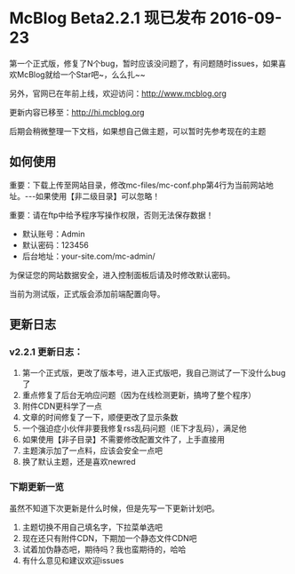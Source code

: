 # McBlog Beta2.2.1 现已发布 2016-09-23

第一个正式版，修复了N个bug，暂时应该没问题了，有问题随时issues，如果喜欢McBlog就给一个Star吧~，么么扎~~

另外，官网已在年前上线，欢迎访问：http://www.mcblog.org

更新内容已移至：http://hi.mcblog.org

后期会稍微整理一下文档，如果想自己做主题，可以暂时先参考现在的主题

## 如何使用

重要：下载上传至网站目录，修改mc-files/mc-conf.php第4行为当前网站地址。---如果使用【非二级目录】可以忽略！

重要：请在ftp中给予程序写操作权限，否则无法保存数据！

 - 默认账号：Admin
 - 默认密码：123456
 - 后台地址：your-site.com/mc-admin/

为保证您的网站数据安全，进入控制面板后请及时修改默认密码。

当前为测试版，正式版会添加前端配置向导。

## 更新日志

### v2.2.1 更新日志：

 1. 第一个正式版，更改了版本号，进入正式版吧，我自己测试了一下没什么bug了
 2. 重点修复了后台无响应问题（因为在线检测更新，搞垮了整个程序）
 3. 附件CDN更科学了一点
 4. 文章的时间修复了一下，顺便更改了显示条数
 5. 一个强迫症小伙伴非要我修复rss乱码问题（IE下才乱码），满足他
 6. 如果使用【非子目录】不需要修改配置文件了，上手直接用
 7. 主题演示加了一点料，应该会安全一点吧
 8. 换了默认主题，还是喜欢newred

### 下期更新一览

虽然不知道下次更新是什么时候，但是先写一下更新计划吧。

 1. 主题切换不用自己填名字，下拉菜单选吧
 2. 现在还只有附件CDN，下期加一个静态文件CDN吧
 3. 试着加伪静态吧，期待吗？我也蛮期待的，哈哈
 4. 有什么意见和建议欢迎issues